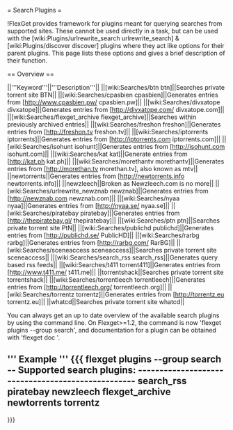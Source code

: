 = Search Plugins =

!FlexGet provides framework for plugins meant for querying searches from supported sites. These cannot be used directly in a task, but can be used with the [wiki:Plugins/urlrewrite_search urlrewrite_search] & [wiki:Plugins/discover discover] plugins where they act like options for their parent plugins. This page lists these options and gives a brief description of their function.


== Overview == 

||'''Keyword'''||'''Description'''||
||[wiki:Searches/btn btn]||Searches private torrent site BTN||
||[wiki:Searches/cpasbien cpasbien]||Generates entries from [http://www.cpasbien.pw/ cpasbien.pw]||
||[wiki:Searches/divxatope divxatope]||Generates entries from [http://divxatope.com/ divxatope.com]||
||[wiki:Searches/flexget_archive flexget_archive]||Searches within previously archived entries||
||[wiki:Searches/freshon freshon]||Generates entries from [http://freshon.tv freshon.tv]||
||[wiki:Searches/iptorrents iptorrents]||Generates entries from [http://iptorrents.com iptorrents.com]||
||[wiki:Searches/isohunt isohunt]||Generates entries from [http://isohunt.com isohunt.com]||
||[wiki:Searches/kat kat]||Generate entries from [http://kat.ph kat.ph]||
||[wiki:Searches/morethantv morethantv]||Generates entries from [http://morethan.tv morethan.tv], also known as mtv||
||newtorrents||Generates entries from [http://newtorrents.info newtorrents.info]||
||newzleech||Broken as Newzleech.com is no more||
||[wiki:Searches/urlrewrite_newznab newznab]||Generates entries from [http://newznab.com newznab.com]||
||[wiki:Searches/nyaa nyaa]||Generates entries from [http://nyaa.se/ nyaa.se]||
||[wiki:Searches/piratebay piratebay]||Generates entries from [http://thepiratebay.gl/ thepiratebay]||
||[wiki:Searches/ptn ptn]||Searches private torrent site PtN||
||[wiki:Searches/publichd publichd]||Generates entries from [http://publichd.se/ PublicHD]||
||[wiki:Searches/rarbg rarbg]||Generates entries from [http://rarbg.com/ RarBG]||
||[wiki:Searches/sceneaccess sceneaccess]||Searches private torrent site sceneaccess||
||[wiki:Searches/search_rss search_rss]||Generates query based rss feeds||
||[wiki:Searches/t411 torrent411]||Generates entries from [http://www.t411.me/ t411.me]||
||torrentshack||Searches private torrent site torrentshack||
||[wiki:Searches/torrentleech torrentleech]||Generates entries from [http://torrentleech.org/ torrentleech.org]||
||[wiki:Searches/torrentz torrentz]||Generates entries from [http://torrentz.eu torrentz.eu]||
||whatcd||Searches private torrent site whatcd||


You can always get an up to date overview of the available search plugins by using the command line. On Flexget>=1.2, the command is now 'flexget plugins --group search', and documentation for a plugin can be obtained with 'flexget doc <plugin-name>'.

''' Example '''
{{{
flexget plugins --group search
-- Supported search plugins: --------------------------------------------------
 search_rss
 piratebay
 newzleech
 flexget_archive
 newtorrents
 torrentz
-------------------------------------------------------------------------------
}}}